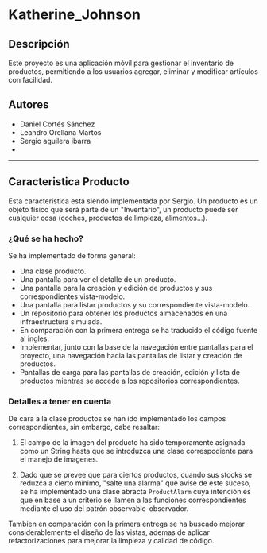 # Katherine_Johnson

## Descripción
Este proyecto es una aplicación móvil para gestionar el inventario de productos, permitiendo a los usuarios agregar, eliminar y modificar artículos con facilidad.

## Autores

- Daniel Cortés Sánchez
- Leandro Orellana Martos
- Sergio aguilera ibarra
- 

----------------
## Caracteristica Producto
Esta caracteristica está siendo implementada por Sergio.
Un producto es un objeto físico que será parte de un "Inventario",
un producto puede ser cualquier cosa (coches, productos de limpieza,
alimentos...).

### ¿Qué se ha hecho?
Se ha implementado de forma general:
- Una clase producto.
- Una pantalla para ver el detalle de un producto.
- Una pantalla para la creación y edición de productos y sus correspondientes vista-modelo.
- Una pantalla para listar productos y su correspondiente vista-modelo.
- Un repositorio para obtener los productos almacenados en una infraestructura simulada.
- En comparación con la primera entrega se ha traducido el código fuente al ingles.
- Implementar, junto con la base de la navegación entre pantallas para el proyecto, una navegación
  hacia las pantallas de listar y creación de productos.
- Pantallas de carga para las pantallas de creación, edición y lista de productos mientras se accede a
  los repositorios correspondientes.

### Detalles a tener en cuenta
De cara a la clase productos se han ido implementado los campos correspondientes, sin embargo, cabe resaltar:
1. El campo de la imagen del producto ha sido temporamente asignada como un String hasta que se introduzca una
   clase correspodiente para el manejo de imagenes.
   
2. Dado que se prevee que para ciertos productos, cuando sus stocks se reduzca a cierto mínimo, "salte una alarma"
   que avise de este suceso, se ha implementado una clase abracta ```ProductAlarm``` cuya intención es que en base
   a un criterio se llamen a las funciones correspondientes mediante el uso del patrón observable-observador.

Tambien en comparación con la primera entrega se ha buscado mejorar considerablemente el diseño de las vistas,
ademas de aplicar refactorizaciones para mejorar la limpieza y calidad de código.
